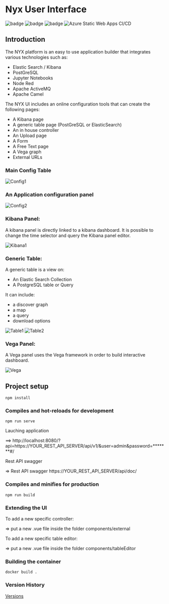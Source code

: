 # Nyx User Interface

![badge](https://img.shields.io/badge/made%20with-vuejs-blue.svg?style=flat-square)
![badge](https://img.shields.io/github/languages/code-size/snuids/nyx_ui)
![badge](https://img.shields.io/github/last-commit/snuids/nyx_ui)
![Azure Static Web Apps CI/CD](https://github.com/snuids/nyx_ui/workflows/Azure%20Static%20Web%20Apps%20CI/CD/badge.svg)


## Introduction

The NYX platform is an easy to use application builder that integrates various technologies such as:

* Elastic Search / Kibana
* PostGreSQL
* Jupyter Notebooks
* Node Red
* Apache ActiveMQ
* Apache Camel


The NYX UI includes an online configuration tools that can create the following pages:

* A Kibana page
* A generic table page (PostGreSQL or ElasticSearch)
* An in house controller
* An Upload page
* A Form
* A Free Text page
* A Vega graph
* External URLs

### Main Config Table
![Config1](https://raw.githubusercontent.com/snuids/nyx_ui/master/medias/app_config1.png)

### An Application configuration panel

![Config2](https://raw.githubusercontent.com/snuids/nyx_ui/master/medias/app_config2.png)

### Kibana Panel:

A kibana panel is directly linked to a kibana dashboard. It is possible to change the time selector and query the Kibana panel editor.

![Kibana1](https://raw.githubusercontent.com/snuids/nyx_ui/master/medias/app_kibana1.png)


### Generic Table:

A generic table is a view on:

* An Elastic Search Collection
* A PostgreSQL table or Query

It can include:

* a discover graph
* a map
* a query
* download options

![Table1](https://raw.githubusercontent.com/snuids/nyx_ui/master/medias/app_table1.png)
![Table2](https://raw.githubusercontent.com/snuids/nyx_ui/master/medias/app_table2.png)

### Vega Panel:

A Vega panel uses the Vega framework in order to build interactive dashboard.

![Vega](https://raw.githubusercontent.com/snuids/nyx_ui/master/medias/app_vega1.png)



## Project setup
```
npm install
```

### Compiles and hot-reloads for development
```
npm run serve
```
Lauching application

==> http://localhost:8080/?api=https://YOUR_REST_API_SERVER/api/v1/&user=admin&password=*******#/

Rest API swagger

=> Rest API swagger https://YOUR_REST_API_SERVER/api/doc/



### Compiles and minifies for production
```
npm run build
```

### Extending the UI

To add a new specific controller:

=> put a new .vue file inside the folder components/external

To add a new specific table editor:

=> put a new .vue file inside the folder components/tableEditor

### Building the container

```
docker build .
```

### Version History

[Versions](versions.md)

